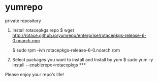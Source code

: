 yumrepo
=======

private repository

1. Install rotacepkgs.repo
	$ wget http://rotace.github.io/yumrepo/enterprise/rotacepkgs-release-6-0.noarch.rpm

	$ sudo rpm -ivh rotacepkgs-release-6-0.noarch.rpm

2. Select packages you want to install and Install by yum
	$ sudo yum -y install --enablerepo=rotacepkgs ***

Please enjoy your repo's life!
